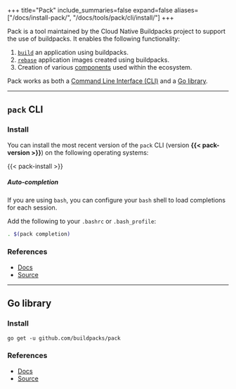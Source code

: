 +++
title="Pack"
include_summaries=false
expand=false
aliases=["/docs/install-pack/", "/docs/tools/pack/cli/install/"]
+++

Pack is a tool maintained by the Cloud Native Buildpacks project to support the use of buildpacks. It enables the following functionality:

1. [`build`][build] an application using buildpacks.
1. [`rebase`][rebase] application images created using buildpacks.
1. Creation of various [components][components] used within the ecosystem.

Pack works as both a [Command Line Interface (CLI)](#pack-cli) and a [Go library](#go-library).

---

## `pack` CLI

### Install

You can install the most recent version of the `pack` CLI (version **{{< pack-version >}}**) on the following operating systems:

{{< pack-install >}}


##### Auto-completion

If you are using `bash`, you can configure your `bash` shell to load completions for each session. 

Add the following to your `.bashrc` or `.bash_profile`:

```bash
. $(pack completion)
```

### References

- [Docs](/docs/tools/pack/cli/pack/)
- [Source](https://github.com/buildpacks/pack/)

---

## Go library

### Install

```shell
go get -u github.com/buildpacks/pack    
```

### References

- [Docs](https://pkg.go.dev/github.com/buildpacks/pack)
- [Source](https://github.com/buildpacks/pack/)

[build]: /docs/concepts/operations/build/
[rebase]: /docs/concepts/operations/rebase/
[components]: /docs/concepts/components/